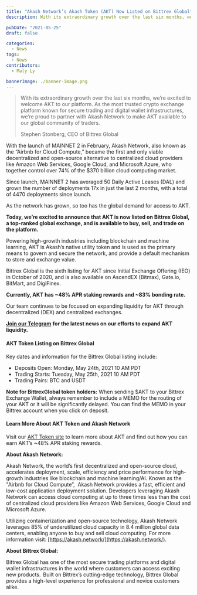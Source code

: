 ```yaml
---
title: "Akash Network’s Akash Token (AKT) Now Listed on Bittrex Global"
description: With its extraordinary growth over the last six months, we’re excited to welcome AKT to our platform. As the most trusted crypto exchange platform known for secure trading and digital wallet infrastructures, we’re proud to partner with Akash Network to make AKT available to our global community of traders.

pubDate: "2021-05-25"
draft: false

categories:
  - News
tags:
  - News
contributors:
  - Maly Ly

bannerImage: ./banner-image.png
---
```


> With its extraordinary growth over the last six months, we’re excited to welcome AKT to our platform. As the most trusted crypto exchange platform known for secure trading and digital wallet infrastructures, we’re proud to partner with Akash Network to make AKT available to our global community of traders.
>
> Stephen Stonberg, CEO of Bittrex Global

With the launch of MAINNET 2 in February, Akash Network, also known as the “Airbnb for Cloud Compute,” became the first and only viable decentralized and open-source alternative to centralized cloud providers like Amazon Web Services, Google Cloud, and Microsoft Azure, who together control over 74% of the $370 billion cloud computing market.

Since launch, MAINNET 2 has averaged 50 Daily Active Leases (DAL) and grown the number of deployments 17x in just the last 2 months, with a total of 4470 deployments since launch.

As the network has grown, so too has the global demand for access to AKT.

**Today, we’re excited to announce that AKT is now listed on Bittrex Global, a top-ranked global exchange, and is available to buy, sell, and trade on the platform.**

Powering high-growth industries including blockchain and machine learning, AKT is Akash’s native utility token and is used as the primary means to govern and secure the network, and provide a default mechanism to store and exchange value.

Bittrex Global is the sixth listing for AKT since Initial Exchange Offering (IEO) in October of 2020, and is also available on AscendEX (Bitmax), Gate.io, BitMart, and DigiFinex.

**Currently, AKT has ~48% APR staking rewards and ~83% bonding rate.**

Our team continues to be focused on expanding liquidity for AKT through decentralized (DEX) and centralized exchanges.

[**Join our Telegram**](https://t.me/AkashNW) **for the latest news on our efforts to expand AKT liquidity.**

#### **AKT Token Listing on Bittrex Global**

Key dates and information for the Bittrex Global listing include:

- Deposits Open: Monday, May 24th, 2021 10 AM PDT
- Trading Starts: Tuesday, May 25th, 2021 10 AM PDT
- Trading Pairs: BTC and USDT

**Note for BittrexGlobal token holders:** When sending $AKT to your Bittrex Exchange Wallet, always remember to include a MEMO for the routing of your AKT or it will be significantly delayed. You can find the MEMO in your Bittrex account when you click on deposit.

#### **Learn More About AKT Token and Akash Network**

Visit our [AKT Token site](https://akash.network/token/) to learn more about AKT and find out how you can earn AKT’s ~48% APR staking rewards.

**About Akash Network:**

Akash Network, the world’s first decentralized and open-source cloud, accelerates deployment, scale, efficiency and price performance for high-growth industries like blockchain and machine learning/AI. Known as the "Airbnb for Cloud Compute”,  Akash Network provides a fast, efficient and low-cost application deployment solution. Developers leveraging Akash Network can access cloud computing at up to three times less than the cost of centralized cloud providers like Amazon Web Services, Google Cloud and Microsoft Azure.

Utilizing containerization and open-source technology, Akash Network leverages 85% of underutilized cloud capacity in 8.4 million global data centers, enabling anyone to buy and sell cloud computing. For more information visit: [https://akash.network/](https://akash.network/).

**About Bittrex Global:**

Bittrex Global has one of the most secure trading platforms and digital wallet infrastructures in the world where customers can access exciting new products.  Built on Bittrex’s cutting-edge technology, Bittrex Global provides a high-level experience for professional and novice customers alike.

